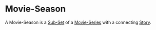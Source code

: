 # Movie-Season

A Movie-Season is a [Sub-Set](60105.md) of a [Movie-Series](200300003.md) with a connecting [Story](404.md).